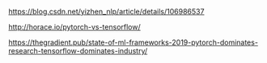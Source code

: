 <https://blog.csdn.net/yizhen_nlp/article/details/106986537>

<http://horace.io/pytorch-vs-tensorflow/>

<https://thegradient.pub/state-of-ml-frameworks-2019-pytorch-dominates-research-tensorflow-dominates-industry/>
